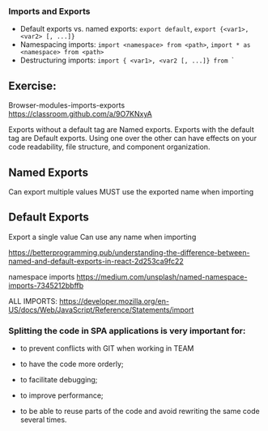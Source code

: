 ### Imports and Exports

- Default exports vs. named exports: 
  `export default`, `export {<var1>, <var2> [, ...]}`
- Namespacing imports: 
  `import <namespace> from <path>`, `import * as <namespace> from <path>`
- Destructuring imports: `import { <var1>, <var2 [, ...]} from `<path>`


## Exercise:

Browser-modules-imports-exports https://classroom.github.com/a/9O7KNxyA


Exports without a default tag are Named exports. Exports with the default tag are Default exports. 
Using one over the other can have effects on your code readability, file structure, and component organization. 


 ## Named Exports

 Can export multiple values
 MUST use the exported name when importing

 ## Default Exports

 Export a single value
 Can use any name when importing

https://betterprogramming.pub/understanding-the-difference-between-named-and-default-exports-in-react-2d253ca9fc22


namespace imports https://medium.com/unsplash/named-namespace-imports-7345212bbffb

ALL IMPORTS: https://developer.mozilla.org/en-US/docs/Web/JavaScript/Reference/Statements/import



### Splitting the code in SPA applications is very important for:

 - to prevent conflicts with GIT when working in TEAM

 - to have the code more orderly;

 - to facilitate debugging;

 - to improve performance;

 - to be able to reuse parts of the code and avoid rewriting the same code several times.